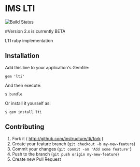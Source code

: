 # IMS LTI

[![Build Status](https://travis-ci.org/instructure/ims-lti.svg?branch=2.0.x)](https://travis-ci.org/instructure/ims-lti)

#Version 2.x is currently BETA

LTI ruby implementation

## Installation

Add this line to your application's Gemfile:

    gem 'lti'

And then execute:

    $ bundle

Or install it yourself as:

    $ gem install lti


## Contributing

1. Fork it ( http://github.com/instructure/lti/fork )
2. Create your feature branch (`git checkout -b my-new-feature`)
3. Commit your changes (`git commit -am 'Add some feature'`)
4. Push to the branch (`git push origin my-new-feature`)
5. Create new Pull Request
